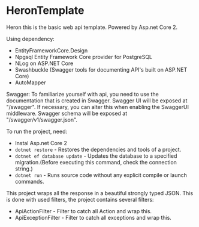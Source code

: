 # HeronTemplate
Heron this is the basic web api template. Powered by Asp.net Core 2.

Using dependency:
 * EntityFrameworkCore.Design
 * Npgsql Entity Framework Core provider for PostgreSQL
 * NLog on ASP.NET Core
 * Swashbuckle (Swagger tools for documenting API's built on ASP.NET Core)
 * AutoMapper

Swagger:
  To familiarize yourself with api, you need to use the documentation that is created in Swagger.
  Swagger UI will be exposed at "/swagger". If necessary, you can alter this when enabling the SwaggerUI middleware.
  Swagger schema will be exposed at "/swagger/v1/swagger.json".

To run the project, need:
 * Instal Asp.net Core 2
 * `dotnet restore` - Restores the dependencies and tools of a project.
 * `dotnet ef database update` - Updates the database to a specified migration.(Before executing this command, check the connection string.)
 * `dotnet run` - Runs source code without any explicit compile or launch commands.
 
This project wraps all the response in a beautiful strongly typed JSON. This is done with used filters, the project contains several filters:
 * ApiActionFilter - Filter to catch all Action and wrap this.
 * ApiExceptionFilter - Filter to catch all exceptions and wrap this.
